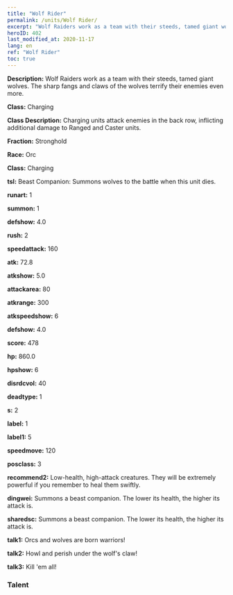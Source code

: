 ```yaml
---
title: "Wolf Rider"
permalink: /units/Wolf Rider/
excerpt: "Wolf Raiders work as a team with their steeds, tamed giant wolves. The sharp fangs and claws of the wolves terrify their enemies even more."
heroID: 402
last_modified_at: 2020-11-17
lang: en
ref: "Wolf Rider"
toc: true
---
```

 **Description:** Wolf Raiders work as a team with their steeds, tamed giant wolves. The sharp fangs and claws of the wolves terrify their enemies even more.

 **Class:** Charging

 **Class Description:** Charging units attack enemies in the back row, inflicting additional damage to Ranged and Caster units.

 **Fraction:** Stronghold

 **Race:** Orc

 **Class:** Charging

 **tsl:** Beast Companion: Summons wolves to the battle when this unit dies.

 **runart:** 1

 **summon:** 1

 **defshow:** 4.0

 **rush:** 2

 **speedattack:** 160

 **atk:** 72.8

 **atkshow:** 5.0

 **attackarea:** 80

 **atkrange:** 300

 **atkspeedshow:** 6

 **defshow:** 4.0

 **score:** 478

 **hp:** 860.0

 **hpshow:** 6

 **disrdcvol:** 40

 **deadtype:** 1

 **s:** 2

 **label:** 1

 **label1:** 5

 **speedmove:** 120

 **posclass:** 3

 **recommend2:** Low-health, high-attack creatures. They will be extremely powerful if you remember to heal them swiftly.

 **dingwei:** Summons a beast companion. The lower its health, the higher its attack is.

 **sharedsc:** Summons a beast companion. The lower its health, the higher its attack is.

 **talk1:** Orcs and wolves are born warriors!

 **talk2:** Howl and perish under the wolf's claw!

 **talk3:** Kill 'em all!

### Talent

